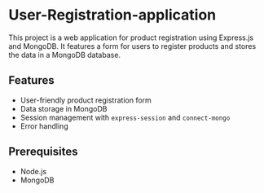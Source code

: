 # User-Registration-application

This project is a web application for product registration using Express.js and MongoDB. It features a form for users to register products and stores the data in a MongoDB database.

## Features

- User-friendly product registration form
- Data storage in MongoDB
- Session management with `express-session` and `connect-mongo`
- Error handling

## Prerequisites

- Node.js
- MongoDB
